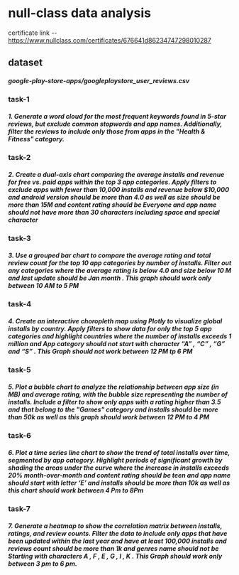 # null-class data analysis

certificate link -- https://www.nullclass.com/certificates/676641d86234747298010287



## dataset
##### google-play-store-apps/googleplaystore_user_reviews.csv

### task-1
##### 1. Generate a word cloud for the most frequent keywords found in 5-star reviews, but exclude common stopwords and app names. Additionally, filter the reviews to include only those from apps in the "Health & Fitness" category.

### task-2
##### 2. Create a dual-axis chart comparing the average installs and revenue for free vs. paid apps within the top 3 app categories. Apply filters to exclude apps with fewer than 10,000 installs and revenue below $10,000 and android version should be more than 4.0 as well as size should be more than 15M and content rating should be Everyone and app name should not have more than 30 characters including space and special character

### task-3
##### 3. Use a grouped bar chart to compare the average rating and total review count for the top 10 app categories by number of installs. Filter out any categories where the average rating is below 4.0 and size below 10 M and last update should be Jan month . This graph should work only between 10 AM to 5 PM

### task-4
##### 4. Create an interactive choropleth map using Plotly to visualize global installs by country. Apply filters to show data for only the top 5 app categories and highlight countries where the number of installs exceeds 1 million and App category should not start with character “A” , “C” , “G” and “S” . This Graph should not work between 12 PM tp 6 PM

### task-5
##### 5. Plot a bubble chart to analyze the relationship between app size (in MB) and average rating, with the bubble size representing the number of installs. Include a filter to show only apps with a rating higher than 3.5 and that belong to the "Games" category and installs should be more than 50k as well as this graph should work between 12 PM to 4 PM

### task-6
##### 6. Plot a time series line chart to show the trend of total installs over time, segmented by app category. Highlight periods of significant growth by shading the areas under the curve where the increase in installs exceeds 20% month-over-month and content rating should be teen and app name should start with letter ‘E’ and installs should be more than 10k as well as this chart should work between 4 Pm to 8Pm

### task-7
##### 7. Generate a heatmap to show the correlation matrix between installs, ratings, and review counts. Filter the data to include only apps that have been updated within the last year and have at least 100,000 installs and reviews count should be more than 1k and genres name should not be Starting with characters A , F , E , G , I , K . This Graph should work only between 3 pm to 6 pm.

